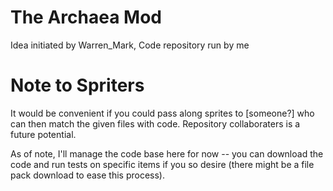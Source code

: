 # The Archaea Mod
Idea initiated by Warren_Mark, 
Code repository run by me

# Note to Spriters

It would be convenient if you could pass along sprites to [someone?] who can then match the given files with code. Repository collaboraters is a future potential.

As of note, I'll manage the code base here for now -- you can download the code and run tests on specific items if you so desire (there might be a file pack download to ease this process).
